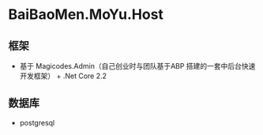# BaiBaoMen.MoYu.Host

## 框架
- 基于 Magicodes.Admin（自己创业时与团队基于ABP 搭建的一套中后台快速开发框架） + .Net Core 2.2 

## 数据库
- postgresql
